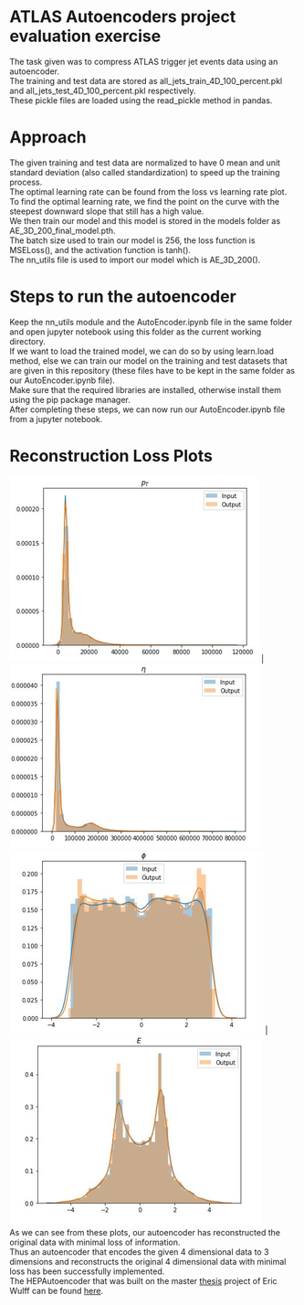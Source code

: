 # ATLAS Autoencoders project evaluation exercise
The task given was to compress ATLAS trigger jet events data using an autoencoder.</br>
The training and test data are stored as all_jets_train_4D_100_percent.pkl and all_jets_test_4D_100_percent.pkl respectively.</br>
These pickle files are loaded using the read_pickle method in pandas.</br>

# Approach
The given training and test data are normalized to have 0 mean and unit standard deviation (also called standardization) to speed up the training process.</br>
The optimal learning rate can be found from the loss vs learning rate plot. To find the optimal learning rate, we find the point on the curve with the steepest downward slope that still has a high value.</br>
We then train our model and this model is stored in the models folder as AE_3D_200_final_model.pth.</br>
The batch size used to train our model is 256, the loss function is MSELoss(), and the activation function is tanh().</br>
The nn_utils file is used to import our model which is AE_3D_200().</br>

# Steps to run the autoencoder
Keep the nn_utils module and the AutoEncoder.ipynb file in the same folder and open jupyter notebook using this folder as the current working directory.</br>
If we want to load the trained model, we can do so by using learn.load method, else we can train our model on the training and test datasets that are given in this repository (these files have to be kept in the same folder as our AutoEncoder.ipynb file).</br>
Make sure that the required libraries are installed, otherwise install them using the pip package manager.</br>
After completing these steps, we can now run our AutoEncoder.ipynb file from a jupyter notebook.

# Reconstruction Loss Plots
![](images/original_vs_reconstruced_pt.JPG) | ![](images/original_vs_reconstruced_eta.JPG)
![](images/original_vs_reconstruced_phi.JPG) | ![](images/original_vs_reconstruced_E.JPG)
</br>
As we can see from these plots, our autoencoder has reconstructed the original data with minimal loss of information.</br>
Thus an autoencoder that encodes the given 4 dimensional data to 3 dimensions and reconstructs the original 4 dimensional data with minimal loss has been successfully implemented.</br>
The HEPAutoencoder that was built on the master [thesis](https://lup.lub.lu.se/student-papers/search/publication/9004751) project of Eric Wulff can be found [here](https://github.com/Skelpdar/HEPAutoencoders).
